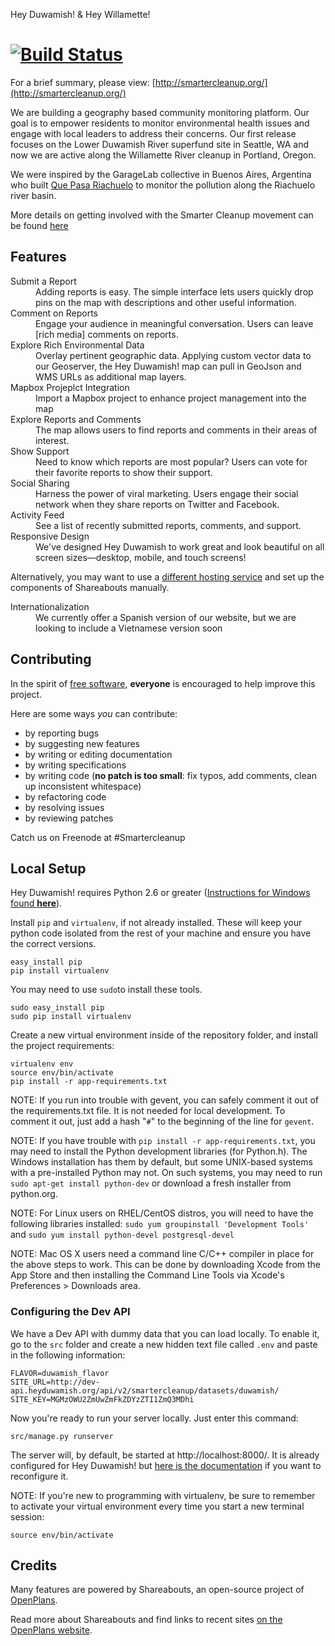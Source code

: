 Hey Duwamish! & Hey Willamette!

[![Build Status](https://secure.travis-ci.org/smartercleanup/platform.png)](http://travis-ci.org/smartercleanup/platform)
===========
For a brief summary, please view: [http://smartercleanup.org/](http://smartercleanup.org/)

We are building a geography based community monitoring platform. Our goal is to empower residents to monitor environmental health issues and engage with local leaders to address their concerns. Our first release focuses on the Lower Duwamish River superfund site in Seattle, WA and now we are active along the Willamette River cleanup in Portland, Oregon.

We were inspired by the GarageLab collective in Buenos Aires, Argentina who built [Que Pasa Riachuelo](http://quepasariachuelo.org.ar/) to monitor the pollution along the Riachuelo river basin.

More details on getting involved with the Smarter Cleanup movement can be found [here](http://wiki.smartercleanup.org/doku.php?id=contribute)

Features
-------------
<dl>
  <dt>Submit a Report</dt>
  <dd>Adding reports is easy. The simple interface lets users quickly drop pins on the map with descriptions and other useful information.</dd>

  <dt>Comment on Reports</dt>
  <dd>Engage your audience in meaningful conversation. Users can leave [rich media] comments on reports.</dd>

  <dt>Explore Rich Environmental Data</dt>
  <dd>Overlay pertinent geographic data. Applying custom vector data to our Geoserver, the Hey Duwamish! map can pull in GeoJson and WMS URLs as additional map layers.</dd>

  <dt>Mapbox Projeplct Integration</dt>
  <dd>Import a Mapbox project to enhance project management into the map</dd>

  <dt>Explore Reports and Comments</dt>
  <dd>The map allows users to find reports and comments in their areas of interest.</dd>

  <dt>Show Support</dt>
  <dd>Need to know which reports are most popular? Users can vote for their favorite reports to show their support.</dd>

  <dt>Social Sharing</dt>
  <dd>Harness the power of viral marketing. Users engage their social network when they share reports on Twitter and Facebook.</dd>

  <dt>Activity Feed</dt>
  <dd>See a list of recently submitted reports, comments, and support.</dd>

  <dt>Responsive Design</dt>
  <dd>We've designed Hey Duwamish to work great and look beautiful on all screen sizes—desktop, mobile, and touch screens!</dd>

Alternatively, you may want to use a [different hosting service](https://github.com/openplans/shareabouts/blob/master/doc/DEPLOY.md) and set up the components of Shareabouts manually.

  <dt>Internationalization</dt>
  <dd>We currently offer a Spanish version of our website, but we are looking to include a Vietnamese version soon</dd>
</dl>

Contributing
------------
In the spirit of [free software](http://www.fsf.org/licensing/essays/free-sw.html), **everyone** is encouraged to help improve this project.

Here are some ways *you* can contribute:

* by reporting bugs
* by suggesting new features
* by writing or editing documentation
* by writing specifications
* by writing code (**no patch is too small**: fix typos, add comments, clean up inconsistent whitespace)
* by refactoring code
* by resolving issues
* by reviewing patches

Catch us on Freenode at #Smartercleanup

Local Setup
-------------
Hey Duwamish! requires Python 2.6 or greater ([Instructions for Windows found **here**](/doc/WINDOWS_SETUP.md)).

Install `pip` and `virtualenv`, if not already installed. These will keep your python code isolated from the rest of your machine and ensure you have the correct versions.

```
easy_install pip
pip install virtualenv
```
You may need to use `sudo`to install these tools.

```
sudo easy_install pip
sudo pip install virtualenv
```
Create a new virtual environment inside of the repository folder, and install the project requirements:

```
virtualenv env
source env/bin/activate
pip install -r app-requirements.txt
```

NOTE: If you run into trouble with gevent, you can safely comment it out of the requirements.txt file. It is not needed for local development. To comment it out, just add a hash "`#`" to the beginning of the line for `gevent`.

NOTE: If you have trouble with `pip install -r app-requirements.txt`, you may need to install the Python development libraries (for Python.h). The Windows installation has them by default, but some UNIX-based systems with a pre-installed Python may not. On such systems, you may need to run `sudo apt-get install python-dev` or download a fresh installer from python.org.

NOTE: For Linux users on RHEL/CentOS distros, you will need to have the following libraries installed: `sudo yum groupinstall 'Development Tools'` and `sudo yum install python-devel postgresql-devel`

NOTE: Mac OS X users need a command line C/C++ compiler in place for the above steps to work. This can be done by downloading Xcode from the App Store and then installing the Command Line Tools via Xcode's Preferences > Downloads area.

### Configuring the Dev API

We have a Dev API with dummy data that you can load locally. To enable it, go to the `src` folder and create a new hidden text file called `.env` and paste in the following information:

```
FLAVOR=duwamish_flavor
SITE_URL=http://dev-api.heyduwamish.org/api/v2/smartercleanup/datasets/duwamish/
SITE_KEY=MGMzOWU2ZmUwZmFkZDYzZTI1ZmQ3MDhi
```

Now you're ready to run your server locally. Just enter this command:

```
src/manage.py runserver
```
The server will, by default, be started at http://localhost:8000/. It is already configured for Hey Duwamish! but [here is the documentation](https://github.com/openplans/shareabouts/blob/master/doc/CONFIG.md) if you want to reconfigure it.

NOTE: If you're new to programming with virtualenv, be sure to remember to activate your virtual environment every time you start a new terminal session:

```
source env/bin/activate
```

Credits
-------------
Many features are powered by Shareabouts, an open-source project of [OpenPlans](http://openplans.org).

Read more about Shareabouts and find links to recent sites [on the OpenPlans website](http://openplans.org/shareabouts/).

